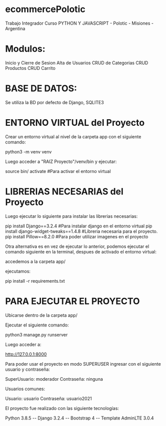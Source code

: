 # ecommercePolotic
Trabajo Integrador Curso PYTHON Y JAVASCRIPT - Polotic - Misiones - Argentina

# Modulos: 

Inicio y Cierre de Sesion 
Alta de Usuarios 
CRUD de Categorias 
CRUD Productos 
CRUD Carrito

# BASE DE DATOS:

Se utiliza la BD por defecto de Django, SQLITE3

# ENTORNO VIRTUAL del Proyecto

Crear un entorno virtual al nivel de la carpeta app con el siguiente comando:

python3 -m venv venv

Luego acceder a "RAIZ Proyecto"/venv/bin y ejecutar:

source bin/ activate #Para activar el entorno virtual

# LIBRERIAS NECESARIAS del Proyecto

Luego ejecutar lo siguiente para instalar las librerias necesarias:

pip install Django==3.2.4 #Para instalar django en el entorno virtual 
pip install django-widget-tweaks==1.4.8 #Libreria necesaria para el proyecto.
pip install Pillow==8.2.0 #Para poder utilizar imagenes en el proyecto

Otra alternativa es en vez de ejecutar lo anterior, podemos ejecutar el comando siguiente en la terminal, despues de activado el entorno virtual:

accedemos a la carpeta app/

ejecutamos:

pip install -r requirements.txt

# PARA EJECUTAR EL PROYECTO

Ubicarse dentro de la carpeta app/

Ejecutar el siguiente comando:

python3 manage.py runserver

Luego acceder a:

http://127.0.0.1:8000

Para poder usar el proyecto en modo SUPERUSER ingresar con el siguiente usuario y contraseña:

SuperUsuario: moderador Contraseña: ninguna

Usuarios comunes:

Usuario: usuario Contraseña: usuario2021

El proyecto fue realizado con las siguiente tecnologías:

Python 3.8.5 -- Django 3.2.4 -- Bootstrap 4 -- Template AdminLTE 3.0.4
